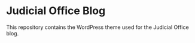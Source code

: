 # Judicial Office Blog

This repository contains the WordPress theme used for the Judicial Office blog.
